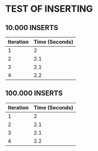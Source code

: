 # TEST OF INSERTING

## 10.000 INSERTS

| Iteration | Time (Seconds) |
| --------- | -------------- |
| 1         | 2              |
| 2         | 2.1            |
| 3         | 2.1            |
| 4         | 2.2            |

## 100.000 INSERTS

| Iteration | Time (Seconds) |
| --------- | -------------- |
| 1         | 2              |
| 2         | 2.1            |
| 3         | 2.1            |
| 4         | 2.2            |
